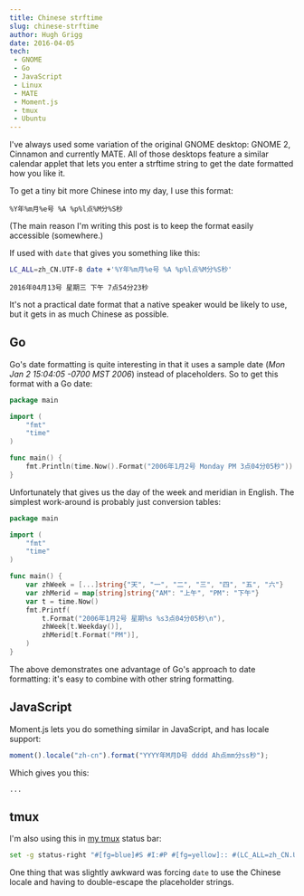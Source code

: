 ```yaml
---
title: Chinese strftime
slug: chinese-strftime
author: Hugh Grigg
date: 2016-04-05
tech:
 - GNOME
 - Go
 - JavaScript
 - Linux
 - MATE
 - Moment.js
 - tmux
 - Ubuntu
---
```


I've always used some variation of the original GNOME desktop: GNOME 2, Cinnamon
and currently MATE. All of those desktops feature a similar calendar applet that
lets you enter a strftime string to get the date formatted how you like it.

To get a tiny bit more Chinese into my day, I use this format:

`%Y年%m月%e号 %A %p%l点%M分%S秒`

(The main reason I'm writing this post is to keep the format easily accessible
(somewhere.)

If used with `date` that gives you something like this:

```bash
LC_ALL=zh_CN.UTF-8 date +'%Y年%m月%e号 %A %p%l点%M分%S秒'
```

`2016年04月13号 星期三 下午 7点54分23秒`

It's not a practical date format that a native speaker would be likely to use,
but it gets in as much Chinese as possible.

## Go

Go's date formatting is quite interesting in that it uses a sample date (_Mon Jan
2 15:04:05 -0700 MST 2006_) instead of  placeholders. So to get this format with
a Go date:

```go
package main

import (
	"fmt"
	"time"
)

func main() {
	fmt.Println(time.Now().Format("2006年1月2号 Monday PM 3点04分05秒"))
}

```

Unfortunately that gives us the day of the week and meridian in English. The
simplest work-around is probably just conversion tables:

```go
package main

import (
	"fmt"
	"time"
)

func main() {
	var zhWeek = [...]string{"天", "一", "二", "三", "四", "五", "六"}
	var zhMerid = map[string]string{"AM": "上午", "PM": "下午"}
	var t = time.Now()
	fmt.Printf(
		t.Format("2006年1月2号 星期%s %s3点04分05秒\n"),
		zhWeek[t.Weekday()],
		zhMerid[t.Format("PM")],
	)
}
```

The above demonstrates one advantage of Go's approach to date formatting: it's
easy to combine with other string formatting.

## JavaScript

Moment.js lets you do something similar in JavaScript, and has locale support:

```javascript
moment().locale("zh-cn").format("YYYY年M月D号 dddd Ah点mm分ss秒");
```

Which gives you this:

<code id="show-time">...</code>

<script defer src="https://cdnjs.cloudflare.com/ajax/libs/moment.js/2.12.0/moment.min.js"></script>
<script defer src="https://cdnjs.cloudflare.com/ajax/libs/moment.js/2.12.0/locale/zh-cn.js"></script>
<script>
	function initTick() {
		var el = document.getElementById("show-time");
		window.setInterval(function () {
			el.textContent = moment()
				.locale("zh-cn")
				.format("YYYY年M月D号 dddd Ah点mm分ss秒");
		}, 1000);
	};
	window.onload = initTick;
</script>

## tmux

I'm also using this in [my
tmux](https://github.com/hughgrigg/dotfiles/blob/master/tmux.conf) status bar:

```bash
set -g status-right "#[fg=blue]#S #I:#P #[fg=yellow]:: #(LC_ALL=zh_CN.UTF-8 date '+%%Y年%%m月%%e号 %%A') #[fg=green]:: #(LC_ALL=zh_CN.UTF-8 date +%%p%%l点%%M分%%S秒)" 
```

One thing that was slightly awkward was forcing `date` to use the Chinese locale
and having to double-escape the placeholder strings.
